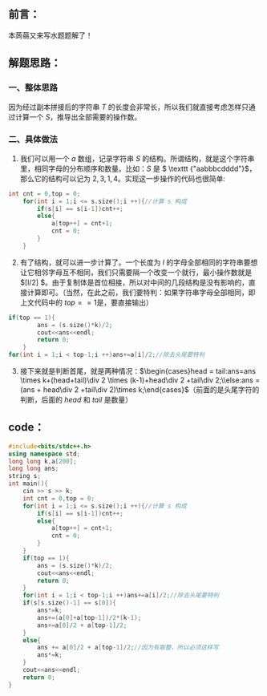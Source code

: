 ## 前言：
本蒟蒻又来写水题题解了！
## 解题思路：
### 一、整体思路
因为经过副本拼接后的字符串 $T$ 的长度会非常长，所以我们就直接考虑怎样只通过计算一个 $S$，推导出全部需要的操作数。
### 二、具体做法
1. 我们可以用一个 $a$ 数组，记录字符串 $S$ 的结构。所谓结构，就是这个字符串里，相同字母的分布顺序和数量。比如：$S$ 是 $  \texttt {"aabbbcdddd"}$，那么它的结构可以记为 $2,3,1,4$。实现这一步操作的代码也很简单:
```cpp
int cnt = 0,top = 0;
	for(int i = 1;i <= s.size();i ++){//计算 s 构成 
		if(s[i] == s[i-1])cnt++;
		else{
			a[top++] = cnt+1;
			cnt = 0;	
		} 
	}
```

2. 有了结构，就可以进一步计算了。一个长度为 $l$ 的字母全部相同的字符串要想让它相邻字母互不相同，我们只需要隔一个改变一个就行，最小操作数就是 $[l/2] $。由于复制体是首位相接，所以对中间的几段结构是没有影响的，直接计算即可。（当然，在此之前，我们要特判：如果字符串字母全部相同，即上文代码中的 $top == 1$是，要直接输出）
```cpp
if(top == 1){
		ans = (s.size()*k)/2;
		cout<<ans<<endl;
		return 0;
	}
for(int i = 1;i < top-1;i ++)ans+=a[i]/2;//除去头尾要特判  
```
3. 接下来就是判断首尾，就是两种情况：$\begin{cases}head = tail:ans=ans \times k+(head+tail)\div 2 \times (k-1)+head\div 2 +tail\div 2;\\else:ans = (ans + head\div 2 +tail\div 2)\times k;\end{cases}$（前面的是头尾字符的判断，后面的 $head$ 和 $tail$ 是数量）

## code：
```cpp
#include<bits/stdc++.h>
using namespace std;
long long k,a[200];
long long ans;
string s;
int main(){
	cin >> s >> k;
	int cnt = 0,top = 0;
	for(int i = 1;i <= s.size();i ++){//计算 s 构成 
		if(s[i] == s[i-1])cnt++;
		else{
			a[top++] = cnt+1;
			cnt = 0;	
		} 
	}
	if(top == 1){
		ans = (s.size()*k)/2;
		cout<<ans<<endl;
		return 0;
	}
	for(int i = 1;i < top-1;i ++)ans+=a[i]/2;//除去头尾要特判  
	if(s[s.size()-1] == s[0]){
		ans*=k;
		ans+=(a[0]+a[top-1])/2*(k-1);
		ans+=a[0]/2 + a[top-1]/2;	
	}
	else{
		ans += a[0]/2 + a[top-1]/2;//因为有取整，所以必须这样写
		ans*=k;
	}  
	cout<<ans<<endl;
	return 0;
}

```

